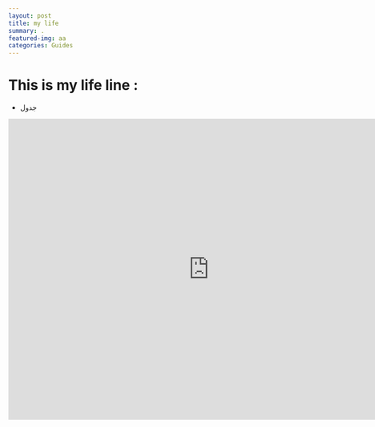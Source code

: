 ```yaml
---
layout: post
title: my life
summary: .
featured-img: aa
categories: Guides
---
```






# This is my life line  :

- جدول
<iframe src="https://docs.google.com/spreadsheets/d/e/2PACX-1vTKvTlmPRw0MI8UoBaDqkdXhV6j28LsFdrFM7GNvP3hpWLu0pH1Q1LdSr-_zEG6PpNjoW5uxYqMF5rP/pubhtml?gid=0&amp;single=true&amp;widget=true&amp;headers=false" style="border: 0" width="800" height="600" frameborder="0" scrolling="no"></iframe>


